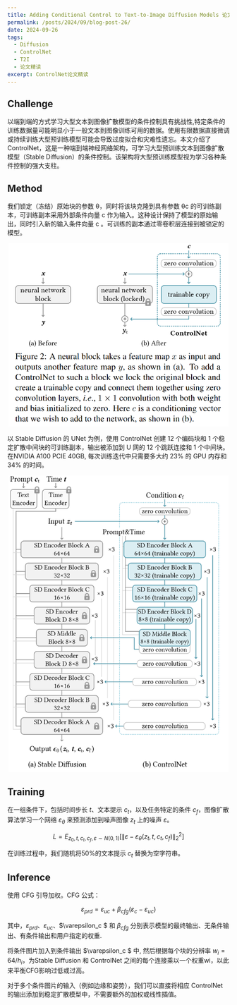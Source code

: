 ```yaml
---
title: Adding Conditional Control to Text-to-Image Diffusion Models 论文精读
permalink: /posts/2024/09/blog-post-26/
date: 2024-09-26
tags:
  - Diffusion
  - ControlNet
  - T2I
  - 论文精读
excerpt: ControlNet论文精读
---
```



## Challenge

以端到端的方式学习大型文本到图像扩散模型的条件控制具有挑战性,特定条件的训练数据量可能明显小于一般文本到图像训练可用的数据。使用有限数据直接微调或持续训练大型预训练模型可能会导致过度拟合和灾难性遗忘。本文介绍了 ControlNet，这是一种端到端神经网络架构，可学习大型预训练文本到图像扩散模型（Stable Diffusion）的条件控制。该架构将大型预训练模型视为学习各种条件控制的强大支柱。

## Method

我们锁定（冻结）原始块的参数 θ，同时将该块克隆到具有参数 θc 的可训练副本，可训练副本采用外部条件向量 c 作为输入。这种设计保持了模型的原始输出，同时引入新的输入条件向量 c 。可训练的副本通过零卷积层连接到被锁定的模型。

<div style="text-align: center;">
  <img src='/images/26/26-1.png' width='500' height='auto'>
</div>


以 Stable Diffusion 的 UNet 为例，使用 ControlNet 创建 12 个编码块和 1 个稳定扩散中间块的可训练副本，输出被添加到 U 网的 12 个跳跃连接和 1 个中间块。在NVIDIA A100 PCIE 40GB, 每次训练迭代中只需要多大约 23% 的 GPU 内存和 34% 的时间。

<div style="text-align: center;">
  <img src='/images/26/26-2.png' width='500' height='auto'>
</div>

## Training

在一组条件下，包括时间步长 $t$、文本提示 $c_t$，以及任务特定的条件 $c_f$，图像扩散算法学习一个网络 $ε_θ$ 来预测添加到噪声图像 $z_t$ 上的噪声 $ε$。

$$
L = E_{z_0, t, c_t, c_f, \varepsilon \sim N(0, 1)} \left[ \|\varepsilon - \varepsilon_{\theta}(z_t, t, c_t, c_f)\|^2_2 \right]
$$

在训练过程中，我们随机将50%的文本提示 $c_t$ 替换为空字符串。


## Inference

使用 CFG 引导加权。CFG 公式：

$$
\varepsilon_{prd} = \varepsilon_{uc} + \beta_{cfg} (\varepsilon_c - \varepsilon_{uc})
$$

其中，$\varepsilon_{prd}$、$\varepsilon_{uc}$、$\varepsilon_c $ 和 $\beta_{cfg}$ 分别表示模型的最终输出、无条件输出、有条件输出和用户指定的权重. 

将条件图片加入到条件输出 $\varepsilon_c $ 中, 然后根据每个块的分辨率 $w_i = 64/h_i$，为Stable Diffusion 和 ControlNet 之间的每个连接乘以一个权重wi，以此来平衡CFG影响过低或过高。

对于多个条件图片的输入（例如边缘和姿势），我们可以直接将相应 ControlNet 的输出添加到稳定扩散模型中，不需要额外的加权或线性插值。